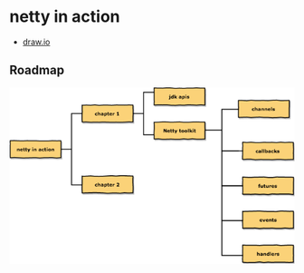 # netty in action

- [draw.io](draw.io/netty-in-action.xml)

## Roadmap

![netty in action](images/netty-in-action.png)